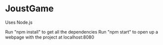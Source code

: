 # JoustGame

Uses Node.js

Run "npm install" to get all the dependencies
Run "npm start" to open up a webpage with the project at localhost:8080
